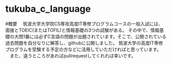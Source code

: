 tukuba_c_language
=================
#概要
　筑波大学大学院CS専攻高度IT専修プログラムコースの一般入試には、面接とTOEIC(またはTOFIL)と情報基礎の3つの試験がある。
その中で、情報基礎の大問1番には必ずC言語の問題が出題されています。そこで、公開されている過去問題を自分なりに解答し、githubに公開しました。
筑波大学の高度IT専修プログラムを受験する予定の方などに活用していただければと思っています。
　また、違うところがあればpullrequestしてくれれば幸いです。
